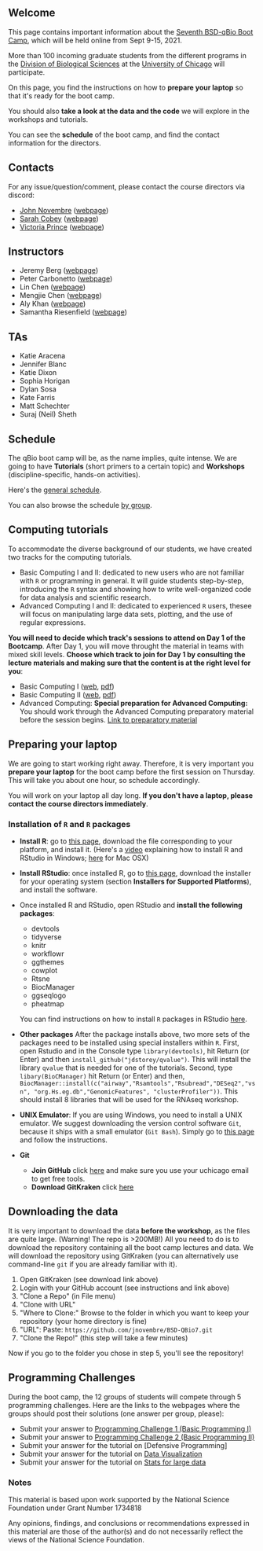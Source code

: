 ## Welcome

This page contains important information about the [Seventh BSD-qBio Boot Camp](https://biosciences.uchicago.edu/content/mbl-bootcamp), which will be held online from Sept 9-15, 2021.

More than 100 incoming graduate students from the different programs in the [Division of Biological Sciences](https://biosciences.uchicago.edu) at the [University of Chicago](http://www.uchicago.edu) will participate.

On this page, you find the instructions on how to **prepare your laptop** so that it's ready for the boot camp.

You should also **take a look at the data and the code** we will explore in the workshops and tutorials.

You can see the **schedule** of the boot camp, and find the contact information for the directors.

## Contacts

For any issue/question/comment, please contact the course directors via discord:

*   [John Novembre](mailto:jnovembre@uchicago.edu?Subject=Help%20BSD%20QBio) ([webpage](http://jnpopgen.org/))
*   [Sarah Cobey](mailto:cobey@uchicago.edu?Subject=Help%20BSD%20QBio) ([webpage](https://cobeylab.uchicago.edu))
*   [Victoria Prince](mailto:vprince@uchicago.edu?Subject=Help%20BSD%20QBio) ([webpage](https://voices.uchicago.edu/princelab/))

## Instructors
* Jeremy Berg ([webpage](http://www.jjbpopgen.org))
* Peter Carbonetto   ([webpage](https://pcarbo.github.io/))
* Lin Chen ([webpage](http://home.uchicago.edu/lchen11/))
* Mengjie Chen  ([webpage](http://www.mengjiechen.com))
* Aly Khan ([webpage](https://ttic.uchicago.edu/~aakhan/))
* Samantha Riesenfield ([webpage](https://pme.uchicago.edu/group/riesenfeld-group))


## TAs
* Katie Aracena
* Jennifer Blanc
* Katie Dixon
* Sophia Horigan
* Dylan Sosa
* Kate Farris
* Matt Schechter
* Suraj (Neil) Sheth

## Schedule

The qBio boot camp will be, as the name implies, quite intense. We are going to have **Tutorials** (short primers to a certain topic) and **Workshops** (discipline-specific, hands-on activities).

Here's the [general schedule](https://github.com/jnovembre/BSD-QBio7/raw/master/schedule/GeneralSchedule.pdf).

You can also browse the schedule [by group](https://github.com/jnovembre/BSD-QBio7/tree/master/schedule).

## Computing tutorials

To accommodate the diverse background of our students, we have created two tracks for the computing tutorials.

*   Basic Computing I and II: dedicated to new users who are not familiar with `R` or programming in general. It will guide students step-by-step, introducing the `R` syntax and showing how to write well-organized code for data analysis and scientific research.
*   Advanced Computing I and II: dedicated to experienced `R` users, thesee will focus on manipulating large data sets, plotting, and the use of regular expressions.

**You will need to decide which track's sessions to attend on Day 1 of the Bootcamp**.  After Day 1, you will move throught the material in teams with mixed skill levels.  **Choose which track to join for Day 1 by consulting the lecture materials and making sure that the content is at the right level for you**:

*   Basic Computing I ([web](https://github.com/jnovembre/BSD-QBio7/blob/master/tutorials/basic_computing_1/basic_computing_1.Rmd), [pdf](https://github.com/jnovembre/BSD-QBio7/raw/master/tutorials/basic_computing_1/basic_computing_1.pdf))
*   Basic Computing II ([web](https://github.com/jnovembre/BSD-QBio7/blob/master/tutorials/basic_computing_2/basic_computing_2.Rmd), [pdf](https://github.com/jnovembre/BSD-QBio7/raw/master/tutorials/basic_computing_2/basic_computing_2.pdf))
*   Advanced Computing: **Special preparation for Advanced Computing:** You should work through the Advanced Computing preparatory material before the session begins. [Link to preparatory material](https://github.com/jnovembre/BSD-QBio7/blob/master/tutorials/advanced_computing/tutorial/advanced_computing.pdf)


## Preparing your laptop

We are going to start working right away. Therefore, it is very important you **prepare your laptop** for the boot camp before the first session on Thursday. This will take you about one hour, so schedule accordingly.

You will work on your laptop all day long. **If you don't have a laptop, please contact the course directors immediately**.

### Installation of `R` and `R` packages

*   **Install R**: go to [this page](https://cran.rstudio.com/), download the file corresponding to your platform, and install it. (Here's a [video](https://www.youtube.com/watch?v=5ZbjUEg4a1g) explaining how to install R and RStudio in Windows; [here](https://www.youtube.com/watch?v=5rp9bkc68y0) for Mac OSX)

*   **Install RStudio**: once installed R, go to [this page](https://www.rstudio.com/products/rstudio/download/), download the installer for your operating system (section **Installers for Supported Platforms**), and install the software.

*   Once installed R and RStudio, open RStudio and **install the following packages**:

    *   devtools
    *   tidyverse
    *   knitr
    *   workflowr
    *   ggthemes
    *   cowplot
    *   Rtsne
    *   BiocManager
    *   ggseqlogo
    *   pheatmap

    You can find instructions on how to install `R` packages in RStudio [here](https://www.youtube.com/watch?v=3RWb5U3X-T8).

* **Other packages** After the package installs above, two more sets of the packages need to be installed using special installers within `R`. First, open Rstudio and in the Console type `library(devtools)`, hit Return (or Enter) and then `install_github("jdstorey/qvalue")`. This will install the library `qvalue` that is needed for one of the tutorials.  Second, type `libary(BioCManager)` hit Return (or Enter) and then,
`BiocManager::install(c("airway","Rsamtools","Rsubread","DESeq2","vsn", "org.Hs.eg.db","GenomicFeatures", "clusterProfiler"))`.  This should install 8 libraries that will be used for the RNAseq workshop.

* **UNIX Emulator**: If you are using Windows, you need to install a UNIX emulator. We suggest downloading the version control software `Git`, because it ships with a small emulator (`Git Bash`). Simply go to [this page](https://git-scm.com/download/win) and follow the instructions.

* **Git**
    * **Join GitHub** click [here](https://education.github.com/pack/join) and make sure you use your uchicago email to get free tools.
    * **Download GitKraken** click [here](https://support.gitkraken.com/how-to-install)

## Downloading the data

It is very important to download the data **before the workshop**, as the files are quite large. (Warning! The repo is >200MB!)
All you need to do is to download the repository containing all the boot camp lectures and data.
We will download the repository using GitKraken (you can alternatively use command-line `git` if you are already familiar with it).

1. Open GitKraken (see download link above)
2. Login with your GitHub account (see instructions and link above)
3. "Clone a Repo" (in File menu)
4. "Clone with URL"
5. "Where to Clone:" Browse to the folder in which you want to keep your repository (your home directory is fine)
6. "URL": Paste: `https://github.com/jnovembre/BSD-QBio7.git`
7. "Clone the Repo!" (this step will take a few minutes)

Now if you go to the folder you chose in step 5, you'll see the repository!

## Programming Challenges

During the boot camp, the 12 groups of students will compete through 5 programming challenges. Here are the links to the webpages where the groups should post their solutions (one answer per group, please):

* Submit your answer to [Programming Challenge 1 (Basic Programming I)](https://forms.gle/t3Y5V6w49zrJ1bcM6)
* Submit your answer to [Programming Challenge 2 (Basic Programming II)](https://forms.gle/b1HVbbdPuaGsgNw78)
* Submit your answer for the tutorial on [Defensive Programming]
* Submit your answer for the tutorial on [Data Visualization](https://forms.gle/S98mQKXgfNDKzwzy9)
* Submit your answer for the tutorial on [Stats for large data](https://forms.gle/N3ebjMCRq9guHxBr9)

### Notes
This material is based upon work supported by the National Science Foundation under Grant Number 1734818

Any opinions, findings, and conclusions or recommendations expressed in this material are those of the author(s) and do not necessarily reflect the views of the National Science Foundation.
